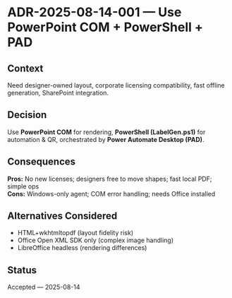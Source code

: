 # ADR-2025-08-14-001 — Use PowerPoint COM + PowerShell + PAD

## Context
Need designer-owned layout, corporate licensing compatibility, fast offline generation, SharePoint integration.

## Decision
Use **PowerPoint COM** for rendering, **PowerShell (LabelGen.ps1)** for automation & QR, orchestrated by **Power Automate Desktop (PAD)**.

## Consequences
**Pros:** No new licenses; designers free to move shapes; fast local PDF; simple ops  
**Cons:** Windows-only agent; COM error handling; needs Office installed

## Alternatives Considered
- HTML+wkhtmltopdf (layout fidelity risk)
- Office Open XML SDK only (complex image handling)
- LibreOffice headless (rendering differences)

## Status
Accepted — 2025-08-14
